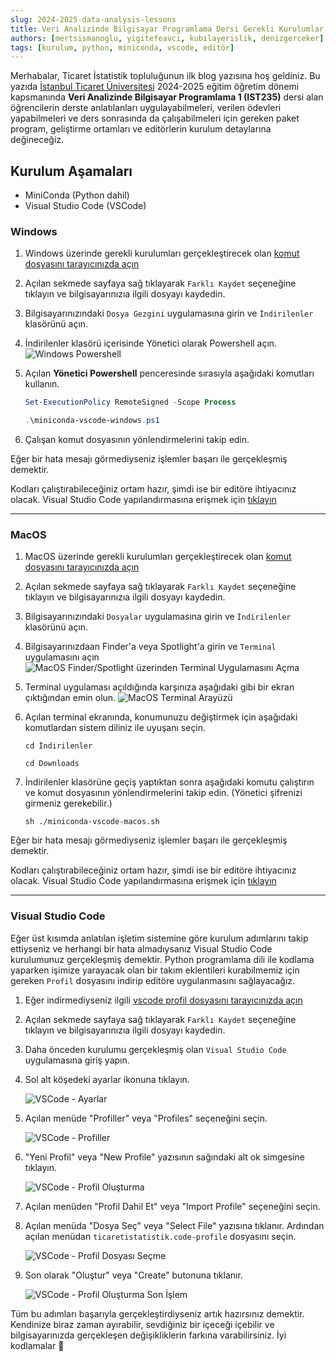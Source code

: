 ```yaml
---
slug: 2024-2025-data-analysis-lessons
title: Veri Analizinde Bilgisayar Programlama Dersi Gerekli Kurulumlar
authors: [mertsismanoglu, yigitefeavci, kubilayerislik, denizgerceker]
tags: [kurulum, python, miniconda, vscode, editör]
---
```


Merhabalar, Ticaret İstatistik topluluğunun ilk blog yazısına hoş geldiniz. Bu yazıda [İstanbul Ticaret Üniversitesi](https://ticaret.edu.tr) 2024-2025 eğitim öğretim dönemi kapsmanında **Veri Analizinde Bilgisayar Programlama 1 (IST235)** dersi alan öğrencilerin derste anlatılanları uygulayabilmeleri, verilen ödevleri yapabilmeleri ve ders sonrasında da çalışabilmeleri için gereken paket program, geliştirme ortamları ve editörlerin kurulum detaylarına değineceğiz.

<!--truncate-->

## Kurulum Aşamaları

- MiniConda (Python dahil)
- Visual Studio Code (VSCode)

### Windows

1. Windows üzerinde gerekli kurulumları gerçekleştirecek olan <a href="https://gist.githubusercontent.com/yigit433/dad44f953742f4858362696514a8475e/raw/0aa95f028939468587d70796502276ae0cde3598/script.ps1" target="_blank">komut dosyasını tarayıcınızda açın</a>
2. Açılan sekmede sayfaya sağ tıklayarak `Farklı Kaydet` seçeneğine tıklayın ve bilgisayarınızıa ilgili dosyayı kaydedin.
3. Bilgisayarınızındaki `Dosya Gezgini` uygulamasına girin ve `İndirilenler` klasörünü açın.
4. İndirilenler klasörü içerisinde Yönetici olarak Powershell açın.
    ![Windows Powershell](./assets/windows/windows-powershell.png)
5. Açılan **Yönetici Powershell** penceresinde sırasıyla aşağıdaki komutları kullanın.

    ```powershell
    Set-ExecutionPolicy RemoteSigned -Scope Process
    ```

    ```powershell
    .\miniconda-vscode-windows.ps1
    ```

6. Çalışan komut dosyasının yönlendirmelerini takip edin.

Eğer bir hata mesajı görmediyseniz işlemler başarı ile gerçekleşmiş demektir.

Kodları çalıştırabileceğiniz ortam hazır, şimdi ise bir editöre ihtiyacınız olacak. Visual Studio Code yapılandırmasına erişmek için [tıklayın](#visual-studio-code)

---

### MacOS

1. MacOS üzerinde gerekli kurulumları gerçekleştirecek olan <a href="https://gist.githubusercontent.com/mertssmnoglu/dbb4546ba9924b142ac42203deb41e06/raw/54c3e7e748bdb636fc5d2047da723f8c3f672fac/miniconda-vscode-macos.sh" target="_blank">komut dosyasını tarayıcınızda açın</a>
2. Açılan sekmede sayfaya sağ tıklayarak `Farklı Kaydet` seçeneğine tıklayın ve bilgisayarınızıa ilgili dosyayı kaydedin.
3. Bilgisayarınızındaki `Dosyalar` uygulamasına girin ve `İndirilenler` klasörünü açın.
4. Bilgisayarınızdaan Finder'a veya Spotlight'a girin ve `Terminal` uygulamasını açın
    ![MacOS Finder/Spotlight üzerinden Terminal Uygulamasını Açma](./assets/mac/mac-terminal-finder-spotlight.jpeg)
5. Terminal uygulaması açıldığında karşınıza aşağıdaki gibi bir ekran çıktığından emin olun.
    ![MacOS Terminal Arayüzü](./assets/mac/mac-terminal-interface.jpeg)
6. Açılan terminal ekranında, konumunuzu değiştirmek için aşağıdaki komutlardan sistem diliniz ile uyuşanı seçin.

    ```shell
    cd İndirilenler
    ```

    ```shell
    cd Downloads
    ```

7. İndirilenler klasörüne geçiş yaptıktan sonra aşağıdaki komutu çalıştırın ve komut dosyasının yönlendirmelerini takip edin. (Yönetici şifrenizi girmeniz gerekebilir.)

    ```shell
    sh ./miniconda-vscode-macos.sh
    ```

Eğer bir hata mesajı görmediyseniz işlemler başarı ile gerçekleşmiş demektir.

Kodları çalıştırabileceğiniz ortam hazır, şimdi ise bir editöre ihtiyacınız olacak. Visual Studio Code yapılandırmasına erişmek için [tıklayın](#visual-studio-code)

---

### Visual Studio Code

Eğer üst kısımda anlatılan işletim sistemine göre kurulum adımlarını takip ettiyseniz ve herhangi bir hata almadıysanız Visual Studio Code kurulumunuz gerçekleşmiş demektir. Python programlama dili ile kodlama yaparken işimize yarayacak olan bir takım eklentileri kurabilmemiz için gereken `Profil` dosyasını indirip editöre uygulanmasını sağlayacağız.

1. Eğer indirmediyseniz ilgili [vscode profil dosyasını tarayıcınızda açın](https://gist.githubusercontent.com/mertssmnoglu/7a82ec0e7a26c88b7adf6116e62ae80b/raw/3bf99820fafa3596ca7eddcdfb5f06f3b6de4e7d/ticaretistatistik.code-profile)
2. Açılan sekmede sayfaya sağ tıklayarak `Farklı Kaydet` seçeneğine tıklayın ve bilgisayarınızıa ilgili dosyayı kaydedin.
3. Daha önceden kurulumu gerçekleşmiş olan `Visual Studio Code` uygulamasına giriş yapın.
4. Sol alt köşedeki ayarlar ikonuna tıklayın.

    ![VSCode - Ayarlar](./assets/vscode/vscode-settings.png)
5. Açılan menüde "Profiller" veya "Profiles" seçeneğini seçin.

    ![VSCode - Profiller](./assets/vscode/vscode-profiles.png)
6. "Yeni Profil" veya "New Profile" yazısının sağındaki alt ok simgesine tıklayın.

    ![VSCode - Profil Oluşturma](./assets/vscode/vscode-new-profile.png)
7. Açılan menüden "Profil Dahil Et" veya "Import Profile" seçeneğini seçin.
8. Açılan menüda "Dosya Seç" veya "Select File" yazısına tıklanır. Ardından açılan menüdan `ticaretistatistik.code-profile` dosyasını seçin.

    ![VSCode - Profil Dosyası Seçme](./assets/vscode/vscode-profile-import-file.png)
9. Son olarak "Oluştur" veya "Create" butonuna tıklanır.

    ![VSCode - Profil Oluşturma Son İşlem](./assets/vscode/vscode-profile-create.png)

Tüm bu adımları başarıyla gerçekleştirdiyseniz artık hazırsınız demektir. Kendinize biraz zaman ayırabilir, sevdiğiniz bir içeceği içebilir ve bilgisayarınızda gerçekleşen değişikliklerin farkına varabilirsiniz. İyi kodlamalar 🙂
